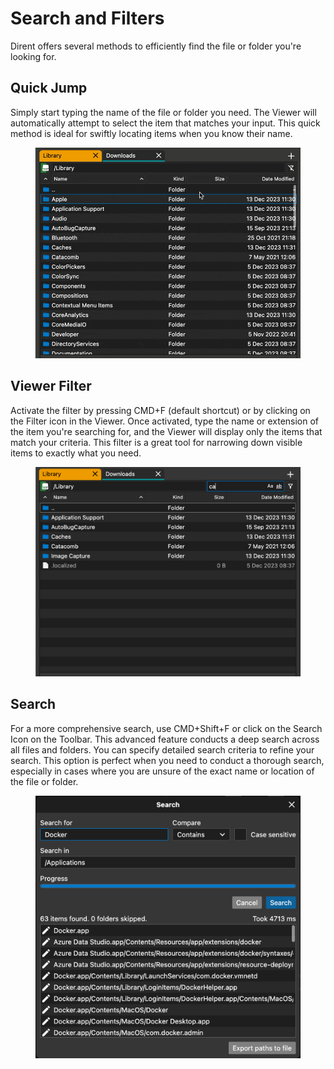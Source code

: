 # Search and Filters

Dirent offers several methods to efficiently find the file or folder you're looking for.

## Quick Jump

Simply start typing the name of the file or folder you need. The Viewer will automatically attempt to select the item that matches your input. This quick method is ideal for swiftly locating items when you know their name.

<figure><img src="../.gitbook/assets/CleanShot 2023-12-20 at 22.57.12.gif" alt=""><figcaption></figcaption></figure>

## Viewer Filter

Activate the filter by pressing CMD+F (default shortcut) or by clicking on the Filter icon in the Viewer. Once activated, type the name or extension of the item you're searching for, and the Viewer will display only the items that match your criteria. This filter is a great tool for narrowing down visible items to exactly what you need.

<figure><img src="../.gitbook/assets/CleanShot 2023-12-20 at 22.58.53@2x.png" alt=""><figcaption></figcaption></figure>

## Search

For a more comprehensive search, use CMD+Shift+F or click on the Search Icon on the Toolbar. This advanced feature conducts a deep search across all files and folders. You can specify detailed search criteria to refine your search. This option is perfect when you need to conduct a thorough search, especially in cases where you are unsure of the exact name or location of the file or folder.

<figure><img src="../.gitbook/assets/CleanShot 2023-12-20 at 23.02.23@2x.png" alt=""><figcaption></figcaption></figure>
